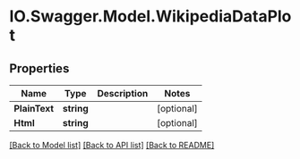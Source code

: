 # IO.Swagger.Model.WikipediaDataPlot
## Properties

Name | Type | Description | Notes
------------ | ------------- | ------------- | -------------
**PlainText** | **string** |  | [optional] 
**Html** | **string** |  | [optional] 

[[Back to Model list]](../README.md#documentation-for-models) [[Back to API list]](../README.md#documentation-for-api-endpoints) [[Back to README]](../README.md)


